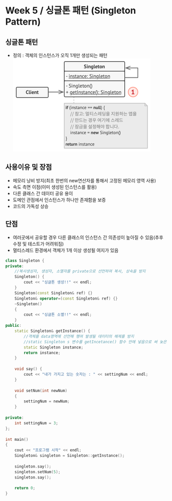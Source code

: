 # Week 5 / 싱글톤 패턴 (Singleton Pattern)

## 싱글톤 패턴
- 정의 : 객체의 인스턴스가 오직 1개만 생성되는 패턴
![01](https://github.com/canyuo/canyuo.github.io/blob/main/week5_image1.png)

## 사용이유 및 장점
- 메모리 낭비 방지(최초 한번의 new연산자를 통해서 고정된 메모리 영역 사용)
- 속도 측면 이점(이미 생성된 인스턴스를 활용)
- 다른 클래스 간 데이터 공유 용이
- 도메인 관점에서 인스턴스가 하나만 존재함을 보증
- 코드의 가독성 상승

## 단점
- 여러곳에서 공유할 경우 다른 클래스의 인스턴스 간 의존성이 높아질 수 있음(추후 수정 및 테스트가 어려워짐)
- 멀티스레드 환경에서 객체가 1개 이상 생성될 여지가 있음

```cpp
class Singleton {
private:
	//복사생성자, 생성자, 소멸자를 private으로 선언하여 복사, 상속을 방지
	Singleton() {
		cout << "싱글톤 생성!!" << endl;
	}
	Singleton(const Singleton& ref) {}
	Singleton& operator=(const Singleton& ref) {}
	~Singleton()
	{
		cout << "싱글톤 소멸!!" << endl;
	}
public:
	static Singleton& getInstance() {
		//객체를 data영역에 선언해 행여 발생될 데이터의 해제를 방지
		//static Singleton s 변수를 getIncetance() 함수 안에 넣음으로 써 늦은 초기화가 가능
		static Singleton instance;
		return instance;
	}

	void say() {
		cout << "내가 가지고 있는 숫자는 : " << settingNum << endl;
	}

	void setNum(int newNum)
	{
		settingNum = newNum;
	}

private:
	int settingNum = 3;
};

int main()
{
	cout << "프로그램 시작" << endl;
	Singleton& singleton = Singleton::getInstance();

	singleton.say();
	singleton.setNum(5);
	singleton.say();

	return 0;
}
```
